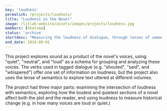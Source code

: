 ```yaml
---
key: 'loudness'
permalink: /projects/loudness/
title: "Loudness in the Novel"
image: /litlab-website/assets/images/projects/loudness.jpg
members: [hkatsma]
status: 'archive'
shortdesc: "Measuring the loudness of dialogue, through lenses of semantics, plot, and historic change"
end_date: 2014-09-01
---
```


This project explores sound as a product of the novel's voices, using "quiet", "neutral", and "loud" as a schema for grouping and analyzing these voices. The verbs used in tagged dialogue (e.g. "shouted", "said", and "whispered") offer one set of information on loudness, but the project also uses the lense of semantics to explore text uttered at different volumes.

The project had three major parts: examining the intersection of loudness with semantics, exploring how the loudest and quietest sections of a novel affect both the plot and the reader, and using loudness to measure historical change (e.g. in how many voices are loud or quiet.)
